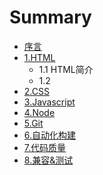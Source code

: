# Summary

* [序言](README.md)
* [1.HTML](chapter1.md)
   * 1.1 HTML简介
   * 1.2
* [2.CSS](chapter2.md)
* [3.Javascript](chapter3.md)
* [4.Node](chapter4.md)
* [5.Git](chapter5.md)
* [6.自动化构建](chapter6.md)
* [7.代码质量](chapter7.md)
* [8.兼容&测试](chapter8.md)

